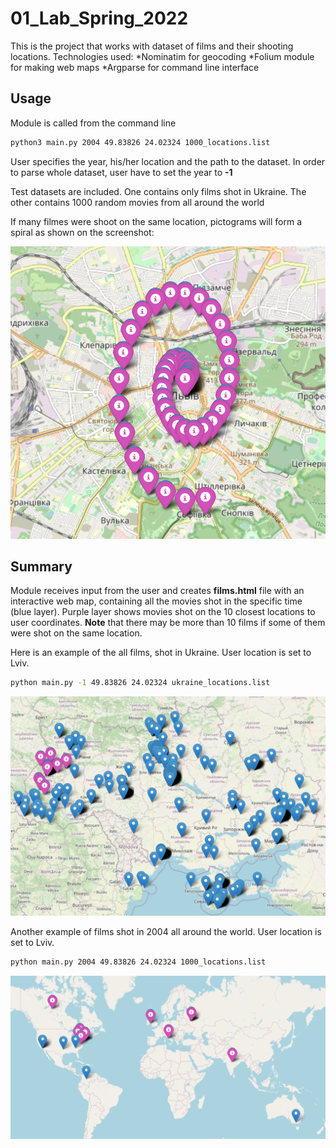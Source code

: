 # 01_Lab_Spring_2022
This is the project that works with dataset of films and their shooting locations.
Technologies used: 
*Nominatim for geocoding
*Folium module for making web maps
*Argparse for command line interface

## Usage
Module is called from the command line
```bash
python3 main.py 2004 49.83826 24.02324 1000_locations.list
```

User specifies the year, his/her location and the path to the dataset.
In order to parse whole dataset, user have to set the year to **-1**

Test datasets are included. One contains only films shot in Ukraine. The other contains 1000 random movies from all around the world

If many filmes were shoot on the same location, pictograms will form a spiral as shown on the screenshot:

![spiral](https://github.com/rwmutel/01_Lab_Spring_2022/blob/master/output%20examples/spiral.png)

## Summary
Module receives input from the user and creates **films.html** file with an interactive web map, containing all the movies shot in the specific time (blue layer).
Purple layer shows movies shot on the 10 closest locations to user coordinates. **Note** that there may be more than 10 films if some of them were shot on the same location.

Here is an example of the all films, shot in Ukraine. User location is set to Lviv.
```bash
python main.py -1 49.83826 24.02324 ukraine_locations.list
```

![](https://github.com/rwmutel/01_Lab_Spring_2022/blob/master/output%20examples/ukrainian_locations_all_Lviv.png)

Another example of films shot in 2004 all around the world. User location is set to Lviv.
```bash
python main.py 2004 49.83826 24.02324 1000_locations.list
```

![](https://github.com/rwmutel/01_Lab_Spring_2022/blob/master/output%20examples/1000_locations_2004_Lviv.png)
